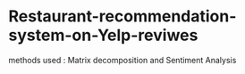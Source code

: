 # Restaurant-recommendation-system-on-Yelp-reviwes

methods used : Matrix decomposition and Sentiment Analysis 
